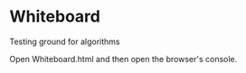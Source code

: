 # Whiteboard
Testing ground for algorithms

Open Whiteboard.html and then open the browser's console.  